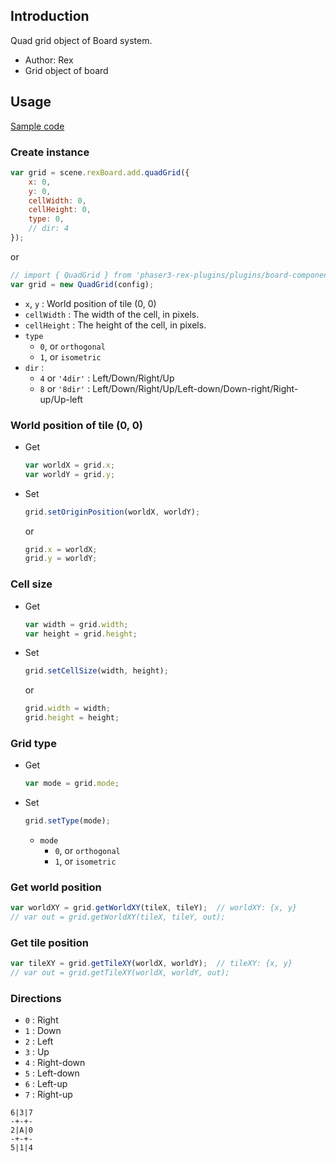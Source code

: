 ## Introduction

Quad grid object of Board system.

- Author: Rex
- Grid object of board

## Usage

[Sample code](https://github.com/rexrainbow/phaser3-rex-notes/tree/master/examples/board)

### Create instance

```javascript
var grid = scene.rexBoard.add.quadGrid({
    x: 0,
    y: 0,
    cellWidth: 0,
    cellHeight: 0,
    type: 0,
    // dir: 4
});
```

or

```javascript
// import { QuadGrid } from 'phaser3-rex-plugins/plugins/board-components.js';
var grid = new QuadGrid(config);
```

- `x`, `y` : World position of tile (0, 0)
- `cellWidth` : The width of the cell, in pixels.
- `cellHeight` : The height of the cell, in pixels.
- `type`
    - `0`, or `orthogonal`
    - `1`, or `isometric`
- `dir` :
    - `4` or `'4dir'` : Left/Down/Right/Up
    - `8` or `'8dir'` : Left/Down/Right/Up/Left-down/Down-right/Right-up/Up-left

### World position of tile (0, 0)

- Get
    ```javascript
    var worldX = grid.x;
    var worldY = grid.y;
    ```
- Set
    ```javascript
    grid.setOriginPosition(worldX, worldY);
    ```
    or
    ```javascript
    grid.x = worldX;
    grid.y = worldY;
    ```

### Cell size

- Get
    ```javascript
    var width = grid.width;
    var height = grid.height;
    ```
- Set
    ```javascript
    grid.setCellSize(width, height);
    ```
    or
    ```javascript
    grid.width = width;
    grid.height = height;
    ```

### Grid type

- Get
    ```javascript
    var mode = grid.mode;
    ```
- Set
    ```javascript
    grid.setType(mode);
    ```
    - `mode`
        - `0`, or `orthogonal`
        - `1`, or `isometric`

### Get world position

```javascript
var worldXY = grid.getWorldXY(tileX, tileY);  // worldXY: {x, y}
// var out = grid.getWorldXY(tileX, tileY, out);
```

### Get tile position

```javascript
var tileXY = grid.getTileXY(worldX, worldY);  // tileXY: {x, y}
// var out = grid.getTileXY(worldX, worldY, out);
```

### Directions

- `0` : Right
- `1` : Down
- `2` : Left
- `3` : Up
- `4` : Right-down
- `5` : Left-down
- `6` : Left-up
- `7` : Right-up

```
6|3|7
-+-+-
2|A|0
-+-+-
5|1|4
```